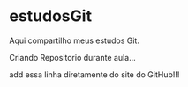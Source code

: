 # estudosGit 

Aqui compartilho meus estudos Git.

Criando Repositorio durante aula...

add essa linha diretamente do site do GitHub!!!
